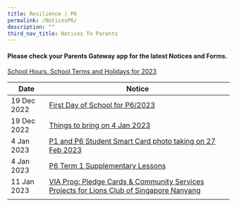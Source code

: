 ```yaml
---
title: Resilience | P6
permalink: /NoticesP6/
description: ""
third_nav_title: Notices To Parents
---
```

#### Please check your **Parents Gateway** app for the latest Notices and Forms.

[School Hours, School Terms and Holidays for 2023](/files/Letter%20to%20parents/007%20School%20Hours,%20School%20Terms%20and%20Holidays%20for%202023.pdf)


| Date | Notice |
| --- | ----- |
|  19 Dec 2022   |  [First Day of School for P6/2023](/files/Letter%20to%20parents/006%20For%20P6%20first%20day%20of%20school.pdf)    |
|  19 Dec 2022   |   [Things to bring on 4 Jan 2023](/files/Letter%20to%20parents/P2-P6%20Things%20to%20bring%202023.pdf)   |
| 4 Jan 2023    |  [P1 and P6 Student Smart Card photo taking on 27 Feb 2023](/files/Letter%20to%20parents/009%20P1%20and%20P6%20Student%20Smart%20Card%20photo%20taking%20on%2027%20Feb%202023.pdf)    |
| 4 Jan 2023    |  [ P6 Term 1 Supplementary Lessons](/files/Letter%20to%20parents/Term%201/011%20P6%20Term%201%20supp.pdf)   |
| 11 Jan 2023    | [VIA Prog: Pledge Cards & Community Services Projects for Lions Club of Singapore Nanyang](/files/Letter%20to%20parents/Term%201/017%20Lions%20Club%20Donation%20Cards%202023.pdf)     |
|  |  |